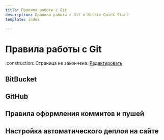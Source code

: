 ```yaml
---
title: Правила работы с Git
description: Правила работы с Git в Bitrix Quick Start
template: index  

---
```



# Правила работы с Git

<div class="tip">
    :construction: Страница не закончена. <a href="https://github.com/pafnuty/bqs-site/blob/dev/content/git/index.md" class="btn btn-small" target="_blank">Редактировать</a>
</div>

## BitBucket
## GitHub
## Правила оформления коммитов и пушей
## Настройка автоматического деплоя на сайте
